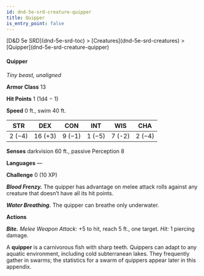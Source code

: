 ```yaml
---
id: dnd-5e-srd-creature-quipper
title: Quipper
is_entry_point: false
---
```


<breadcrumb>
[D&D 5e SRD](dnd-5e-srd-toc) >  [Creatures](dnd-5e-srd-creatures) > [Quipper](dnd-5e-srd-creature-quipper)
</breadcrumb>

#### Quipper

*Tiny beast, unaligned*

**Armor Class** 13

**Hit Points** 1 (1d4 − 1)

**Speed** 0 ft., swim 40 ft.

| STR    | DEX     | CON    | INT    | WIS    | CHA    |
|--------|---------|--------|--------|--------|--------|
| 2 (−4) | 16 (+3) | 9 (−1) | 1 (−5) | 7 (-2) | 2 (−4) |

**Senses** darkvision 60 ft., passive Perception 8

**Languages** —

**Challenge** 0 (10 XP)

***Blood Frenzy.*** The quipper has advantage on melee attack rolls against any creature that doesn’t have all its hit points.

***Water Breathing.*** The quipper can breathe only underwater.

**Actions**

***Bite.*** *Melee Weapon Attack:* +5 to hit, reach 5 ft., one target. *Hit:* 1 piercing damage.

A **quipper** is a carnivorous fish with sharp teeth. Quippers can adapt to any aquatic environment, including cold subterranean lakes. They frequently gather in swarms; the statistics for a swarm of quippers appear later in this appendix.

